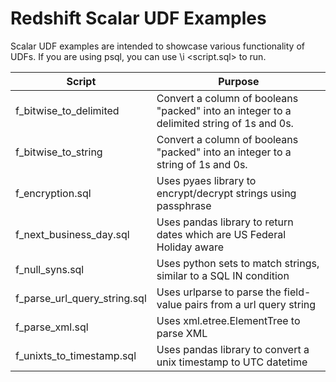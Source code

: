 # Redshift Scalar UDF Examples
Scalar UDF examples are intended to showcase various functionality of UDFs.
If you are using psql, you can use \i &lt;script.sql&gt; to run.

| Script | Purpose |
| ------------- | ------------- |
| f_bitwise_to_delimited | Convert a column of booleans "packed" into an integer to a delimited string of 1s and 0s. |
| f_bitwise_to_string | Convert a column of booleans "packed" into an integer to a string of 1s and 0s. |
| f_encryption.sql | Uses pyaes library to encrypt/decrypt strings using passphrase |
| f_next_business_day.sql | Uses pandas library to return dates which are US Federal Holiday aware |
| f_null_syns.sql | Uses python sets to match strings, similar to a SQL IN condition |
| f_parse_url_query_string.sql | Uses urlparse to parse the field-value pairs from a url query string |
| f_parse_xml.sql | Uses xml.etree.ElementTree to parse XML |
| f_unixts_to_timestamp.sql | Uses pandas library to convert a unix timestamp to UTC datetime |
